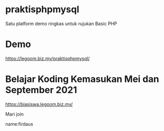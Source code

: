 # praktisphpmysql
 Satu platform demo ringkas untuk rujukan Basic PHP

# Demo
https://legoom.biz.my/praktisphpmysql/

# Belajar Koding Kemasukan Mei dan September 2021
https://biasiswa.legoom.biz.my/


Mari join




name:firdaus